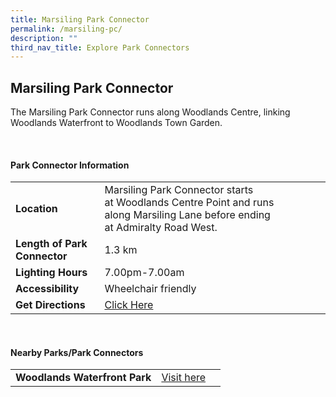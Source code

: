 ```yaml
---
title: Marsiling Park Connector
permalink: /marsiling-pc/
description: ""
third_nav_title: Explore Park Connectors
---
```


## Marsiling Park Connector

The Marsiling Park Connector runs along Woodlands Centre, linking Woodlands Waterfront to Woodlands Town Garden.

<br>

#### Park Connector Information

|  |  |  |
| -------- | -------- | -------- |
| **Location** |Marsiling&nbsp;Park Connector starts at&nbsp;Woodlands Centre Point&nbsp;and runs along&nbsp;Marsiling Lane&nbsp;before ending at&nbsp;Admiralty Road West. |  |
| **Length of Park Connector** | 1.3 km  |  |
| **Lighting Hours** | 7.00pm-7.00am | |
| **Accessibility** | Wheelchair friendly | |
| **Get Directions** | [Click Here](https://www.onemap.gov.sg/main/v2/?lat=1.4371000854265799&amp;lng=103.77153742147975) | |

<br>

#### Nearby Parks/Park Connectors

|   |  |  |
| -------- | -------- | -------- |
| **Woodlands Waterfront Park** | [Visit here](https://www.nparks.gov.sg/gardens-parks-and-nature/park-connector-network/woodlands-waterfront-park) | |